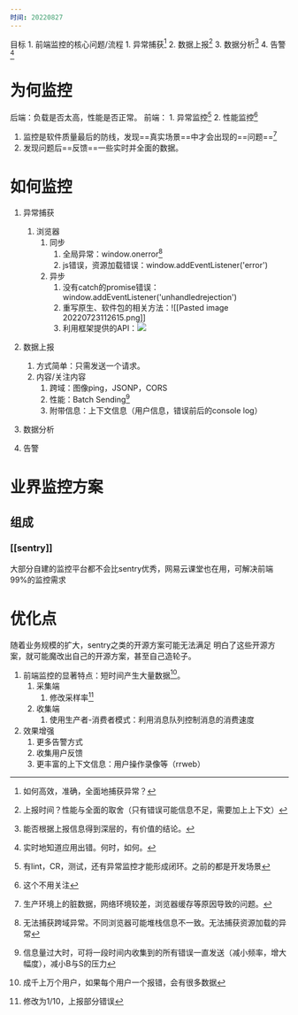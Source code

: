 ```yaml
---
时间: 20220827
---
```

目标
	1. 前端监控的核心问题/流程
		1. 异常捕获[^4]
		2. 数据上报[^5]
		3. 数据分析[^6]
		4. 告警[^7]

# 为何监控
后端：负载是否太高，性能是否正常。
前端：
	1. 异常监控[^1]
	2. 性能监控[^2]

1. 监控是软件质量最后的防线，发现==真实场景==中才会出现的==问题==[^3]
2. 发现问题后==反馈==一些实时并全面的数据。
# 如何监控
1. 异常捕获
	1. 浏览器
		1. 同步
			1. 全局异常：window.onerror[^8]
			2. js错误，资源加载错误：window.addEventListener('error')
		2. 异步
			1. 没有catch的promise错误：window.addEventListener('unhandledrejection')
			2. 重写原生、软件包的相关方法：![[Pasted image 20220723112615.png]]
			3. 利用框架提供的API：![](https://i.imgur.com/rbQisTy.png)

2. 数据上报
	1. 方式简单：只需发送一个请求。
	2. 内容/关注内容
		1. 跨域：图像ping，JSONP，CORS
		2. 性能：Batch Sending[^9]
		3. 附带信息：上下文信息（用户信息，错误前后的console log）
3. 数据分析
4. 告警
# 业界监控方案
## 组成
### [[sentry]]
大部分自建的监控平台都不会比sentry优秀，网易云课堂也在用，可解决前端99%的监控需求
# 优化点
随着业务规模的扩大，sentry之类的开源方案可能无法满足
明白了这些开源方案，就可能魔改出自己的开源方案，甚至自己造轮子。
1. 前端监控的显著特点：短时间产生大量数据[^10]。
	1. 采集端
		1. 修改采样率[^11]
	2. 收集端
		1. 使用生产者-消费者模式：利用消息队列控制消息的消费速度
2. 效果增强
	1. 更多告警方式
	2. 收集用户反馈
	3. 更丰富的上下文信息：用户操作录像等（rrweb）







[^1]: 有lint，CR，测试，还有异常监控才能形成闭环。之前的都是开发场景
[^2]: 这个不用关注
[^3]: 生产环境上的脏数据，网络环境较差，浏览器缓存等原因导致的问题。
[^4]: 如何高效，准确，全面地捕获异常？
[^5]: 上报时间？性能与全面的取舍（只有错误可能信息不足，需要加上上下文）
[^6]: 能否根据上报信息得到深层的，有价值的结论。
[^7]: 实时地知道应用出错。何时，如何。
[^8]: 无法捕获跨域异常。不同浏览器可能堆栈信息不一致。无法捕获资源加载的异常
[^9]: 信息量过大时，可将一段时间内收集到的所有错误一直发送（减小频率，增大幅度），减小B与S的压力
[^10]: 成千上万个用户，如果每个用户一个报错，会有很多数据
[^11]: 修改为1/10，上报部分错误
